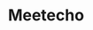 ---
blog: http://meetecho.com/blog
facebook: https://facebook.com/meetecho
linkedin: https://linkedin.com/company/meetecho-s.r.l
logohandle: meetecho
sort: meetecho
title: Meetecho
twitter: https://x.com/meetecho
website: https://www.meetecho.com/en/
---